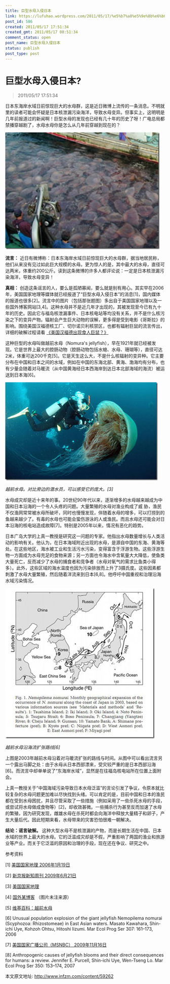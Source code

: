 ```yaml
---
title: 巨型水母入侵日本
link: https://lufuhao.wordpress.com/2011/05/17/%e5%b7%a8%e5%9e%8b%e6%b0%b4%e6%af%8d%e5%85%a5%e4%be%b5%e6%97%a5%e6%9c%ac/
post_id: 586
created: 2011/05/17 17:51:34
created_gmt: 2011/05/17 08:51:34
comment_status: open
post_name: 巨型水母入侵日本
status: publish
post_type: post
---
```


# 巨型水母入侵日本?

> 2011/05/17 17:51:34

 

日本东海岸水域日前惊现巨大的水母群，这是近日微博上流传的一条消息。不明就里的读者可能会怀疑是日本核泄漏污染海洋，导致水母变异。但事实上，这明明是几年前报道过的新闻啊！巨型水母的发现也已经有几十年的历史了呀！广电总局都禁播穿越剧了，水母水母你是怎么从几年前穿越到现在的？

![20110517-175134-0001](/assets/images/20110517-175134-0001.jpg)

**流言：** 近日有微博称：日本东海岸水域日前惊现巨大的水母群，据当地居民称，他们从来没有见过如此巨大规模的水母。更为惊人的是，其中最大的水母，直径可达两米，体重约200公斤。读到这条微博的许多人都评论说：一定是日本核泄漏污染海洋，导致水母变异！

**真相：** 创造这条谣言的人，要么是孤陋寡闻，要么就是别有用心。其实早在2006年，美国国家地理等媒体就已经报道了“巨型水母入侵日本”的消息\[1\]，国内媒体的报道也很多\[2\]。流言中的图片（包括那张题图）多出自于美国国家地理以及一些国外博客网站\[3,4\]。这种水母并不是近几年才出现的，其被发现至今已有九十年的历史。因此它与福岛核泄漏事件、日本核电站等均没有关系，并不是什么核污染之下的变异产物。辐射会产生巨大动物的误解，更多得是受到电影《哥斯拉》的影响。围绕美国汉福德核工厂、切尔诺贝利核禁区，也都有辐射巨鼠的流言传出，详细的破解过程请看 [《美国汉福德出现食人巨鼠？》](http://www.guokr.com/article/2536/)

这种巨型的水母叫做越前水母（Nomura's jellyfish），早在1921年就已经被发现。它是世界上最大的腔肠动物（腔肠动物包括水螅、水母、珊瑚等），直径可达2米，体重可达200千克\[5\]。它是天生这么大，不是什么核辐射的变异种。它主要分布在中国和日本之间的水域，例如在中国的东海北部、黄海、渤海均有分布，也有少量会随着对马暖流（从中国黄海经日本西海岸到达日本北部海域的海流）被运送到日本海\[6\]。

![20110517-175134-0002](/assets/images/20110517-175134-0002.jpg)

_越前水母。对比旁边的潜水员，可以感受它的庞大。\[3\]_

水母成灾却是近十来年的事。20世纪90年代以来，逐渐增多的水母越来越成为中国和日本沿海的一个令人头疼的问题。大量繁殖的水母对渔业构成了威 胁，渔民不仅渔网常常被水母所破坏，同时也慢慢发现，伴随着水母的增多，可以打捞到的鱼越来越少了。有毒的水母也可能会蛰伤游泳的人或渔民。而且水母还可能会对日本沿海的核电站造成故障[7]。特别是2005年以来，情况有恶化的趋势。

日本广岛大学的上真一教授是研究这一问题的专家。他指出水母数量增长与人类活动的影响有关。他认为，在日本海域附近出现的水母，是源自中国的东海、黄海等处。在这些地区，海水被工业和生活污水污染，变得富含于浮游生物。这些浮游生物一方面成为水母充足的食物来源；另一方面也令海水中含氧量大大降低，使鱼类大量死亡，反而减少了水母的捕食者和竞争者（水母对氧气的需求比鱼类小得多）。此外，这些区域的海水温度也因为污染排放而上升了3摄氏度。这些因素都刺激了水母大量繁殖，然后随着洋流来到日本\[6,8\]。他呼吁中国重视和治理沿海水域污染情况。

![20110517-175134-0003](assets/images/20110517-175134-0003.jpg)

_越前水母沿海流扩张路线\[6\]_

上图是2003年越前水母沿着对马暖流扩张的路线与时间。从图中可以看出流言另一个露出马脚之处：由于水母从日本西部漂来，受灾较严重的是日本西部沿海\[6\]。而流言中却单单说了“东海岸水域”，显然是在往福岛核电站所在位置上面附会。

上真一教授关于“中国海域污染导致日本水母泛滥”的言论引发了争议，令原本就比较复杂的水母问题更加难以尽快找到头绪。可以肯定的是，目前中国和日本的渔民都在受到水母困扰，并且尽管采取了一些措施（例如采用了一些杀死水母的手段，或尝试将水母做成食物等）\[2\]，却收效甚微。一些捕杀行为甚至反而加速了水母的繁殖，因为研究发现，雌雄水母在杀死时都会向海洋中释放大量精子和卵子，产生大量后代。因此短期来看，水母带来的灾害恐怕很难一朝解决。

**结论：谣言破解。** 这种大型水母不是核泄漏的产物，而是长期生活在中国、日本水域的世界上最大的水母。它的泛滥成灾却是不假，严重影响了两国的渔业和旅游业等产业。而关于它泛滥的原因和治理的手段，现在还在争议、研究之中。

参考资料

[1] [美国国家地理 2006年1月19日](http://news.nationalgeographic.com/news/2006/01/0119_060119_jellyfish.html)

[2] [新京报新知周刊 2009年6月21日](http://epaper.bjnews.com.cn/html/2009-06/21/node_55.htm)

[3] [美国国家地理](http://news.nationalgeographic.com/news/2009/07/photogalleries/giant-jellyfish-invasion-japan-pictures/index.html)

[4] [国外某博客](http://sepuedesisequiere.wordpress.com/2010/02/07/medusas-gigantes/) （图片未注来源）

[5] [维基百科：越前水母](http://en.wikipedia.org/wiki/Nomura%27s_jellyfish)

[6] Unusual population explosion of the giant jellyfish Nemopilema nomurai (Scyphozoa: Rhizostomeae) in East Asian waters. Masato Kawahara, Shin-ichi Uye, Kohzoh Ohtsu, Hitoshi Iizumi. Mar Ecol Prog Ser 307: 161–173, 2006 

[7] [美国国家广播公司（MSNBC） 2009年11月16日](http://www.msnbc.msn.com/id/33959849/ns/)

[8] Anthropogenic causes of jellyfish blooms and their direct consequences for humans: a review. Jennifer E. Purcell, Shin-ichi Uye, Wen-Tseng Lo. Mar Ecol Prog Ser 350: 153–174, 2007 

本文原文地址: <http://www.infzm.com/content/59262>
